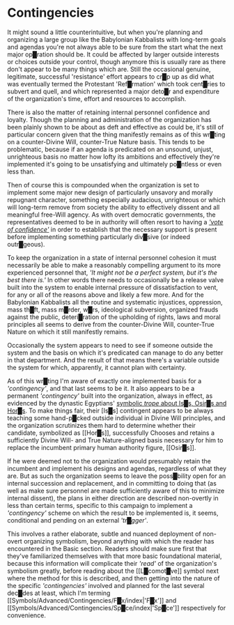 # Contingencies


It might sound a little counterintuitive, but when you're planning and organizing a large group like the Babylonian Kabbalists with long-term goals and agendas you're not always able to be sure from the start what the next major op█ration should be.  It could be affected by larger outside interests or choices outside your control, though anymore this is usually rare as there don't appear to be many things which are.  Still the occasional genuine, legitimate, successful 'resistance' effort appears to cr█p up as did what was eventually termed the Protestant 'Ref█rmation' which took cent█ries to subvert and quell, and which represented a major deto█r and expenditure of the organization's time, effort and resources to accomplish.

There is also the matter of retaining internal personnel confidence and loyalty.  Though the planning and administration of the organization has been plainly shown to be about as deft and effective as could be, it's still of particular concern given that the thing manifestly remains as of this wr█ting on a counter-Divine Will, counter-True Nature basis.  This tends to be problematic, because if an agenda is predicated on an unsound, unjust, unrighteous basis no matter how lofty its ambitions and effectively they're implemented it's going to be unsatisfying and ultimately po█ntless or even less than.

Then of course this is compounded when the organization is set to implement some major new design of particularly unsavory and morally repugnant character, something especially audacious, unrighteous or which will long-term remove from society the ability to effectively dissent and all meaningful free-Will agency.  As with overt democratic governments, the representatives deemed to be in authority will often resort to having a *['vote of confidence'](https://www.merriam-webster.com/dictionary/vote%20of%20confidence)* in order to establish that the necessary support is present before implementing something particularly div█sive (or indeed outr█geous).

To keep the organization in a state of internal personnel cohesion it must necessarily be able to make a reasonably compelling argument to its more experienced personnel that, *'It might not be a perfect system, but it's the best there is.'*  In other words there needs to occasionally be a release valve built into the system to enable internal pressure of dissatisfaction to vent, for any or all of the reasons above and likely a few more.  And for the Babylonian Kabbalists all the routine and systematic injustices, oppression, mass th█ft, mass m█rder, w█rs, ideological subversion, organized frauds against the public, deteri█ration of the upholding of rights, laws and moral principles all seems to derive from the counter-Divine Will, counter-True Nature on which it still manifestly remains.

Occasionally the system appears to need to see if someone outside the system and the basis on which it's predicated can manage to do any better in that department.  And the result of that means there's a variable outside the system for which, apparently, it cannot plan with certainty.

As of this wr█ting I'm aware of exactly one implemented basis for a *'contingency'*, and that last seems to be it.  It also appears to be a permanent *'contingency'* built into the organization, always in effect, as evidenced by the dynastic Egyptians' [symbolic *trope* about Is█s, Osir█s and Hor█s](https://lexicon.divinewillassembly.com/Tropes/F%E2%96%88therM%E2%96%88therChild/#the-osirs-iss-hors-trad).  To make things fair, their [Is█s] contingent appears to be always teaching some hand-p█cked outside individual in Divine Will principles, and the organization scrutinizes them hard to determine whether their candidate, symbolized as [[Hor█s]], successfully Chooses and retains a sufficiently Divine Will- and True Nature-aligned basis necessary for him to replace the incumbent primary human authority figure, [[Osir█s]].

If he were deemed not to the organization would presumably retain the incumbent and implement his designs and agendas, regardless of what they are.  But as such the organization seems to leave the poss█bility open for an internal succession and replacement, and in committing to doing that (as well as make sure personnel are made sufficiently aware of this to minimize internal dissent), the plans in either direction are described non-overtly in less than certain terms, specific to this campaign to implement a *'contingency'* scheme on which the result to be implemented is, it seems, conditional and pending on an external *'tr█gger'*.

This involves a rather elaborate, subtle and nuanced deployment of non-overt organizing symbolism, beyond anything with which the reader has encountered in the Basic section.  Readers should make sure first that they've familiarized themselves with that more basic foundational material, because this information will complicate their *'read'* of the organization's symbolism greatly, before reading about the [[L█comot█ve]] symbol next where the method for this is described, and then getting into the nature of the specific *'contingencies'* involved and planned for the last several dec█des at least, which I'm terming [[Symbols/Advanced/Contingencies/F█x/index|'F█x']] and [[Symbols/Advanced/Contingencies/Sp█ce/index|'Sp█ce']] respectively for convenience.



